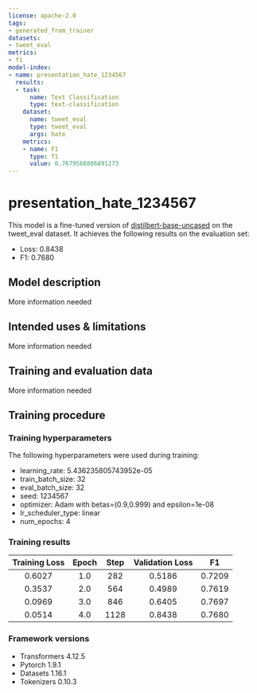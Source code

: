 ```yaml
---
license: apache-2.0
tags:
- generated_from_trainer
datasets:
- tweet_eval
metrics:
- f1
model-index:
- name: presentation_hate_1234567
  results:
  - task:
      name: Text Classification
      type: text-classification
    dataset:
      name: tweet_eval
      type: tweet_eval
      args: hate
    metrics:
    - name: F1
      type: f1
      value: 0.7679568806891273
---
```


<!-- This model card has been generated automatically according to the information the Trainer had access to. You
should probably proofread and complete it, then remove this comment. -->

# presentation_hate_1234567

This model is a fine-tuned version of [distilbert-base-uncased](https://huggingface.co/distilbert-base-uncased) on the tweet_eval dataset.
It achieves the following results on the evaluation set:
- Loss: 0.8438
- F1: 0.7680

## Model description

More information needed

## Intended uses & limitations

More information needed

## Training and evaluation data

More information needed

## Training procedure

### Training hyperparameters

The following hyperparameters were used during training:
- learning_rate: 5.436235805743952e-05
- train_batch_size: 32
- eval_batch_size: 32
- seed: 1234567
- optimizer: Adam with betas=(0.9,0.999) and epsilon=1e-08
- lr_scheduler_type: linear
- num_epochs: 4

### Training results

| Training Loss | Epoch | Step | Validation Loss | F1     |
|:-------------:|:-----:|:----:|:---------------:|:------:|
| 0.6027        | 1.0   | 282  | 0.5186          | 0.7209 |
| 0.3537        | 2.0   | 564  | 0.4989          | 0.7619 |
| 0.0969        | 3.0   | 846  | 0.6405          | 0.7697 |
| 0.0514        | 4.0   | 1128 | 0.8438          | 0.7680 |


### Framework versions

- Transformers 4.12.5
- Pytorch 1.9.1
- Datasets 1.16.1
- Tokenizers 0.10.3
